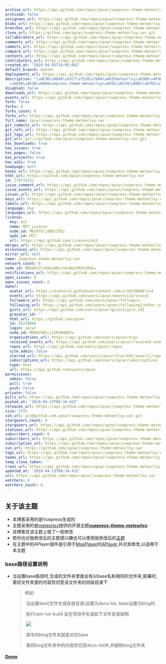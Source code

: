```yaml
---
archive_url: https://api.github.com/repos/zpcwr/vuepress-theme-meteorlxy-cwr/{archive_format}{/ref}
archived: false
assignees_url: https://api.github.com/repos/zpcwr/vuepress-theme-meteorlxy-cwr/assignees{/user}
blobs_url: https://api.github.com/repos/zpcwr/vuepress-theme-meteorlxy-cwr/git/blobs{/sha}
branches_url: https://api.github.com/repos/zpcwr/vuepress-theme-meteorlxy-cwr/branches{/branch}
clone_url: https://github.com/zpcwr/vuepress-theme-meteorlxy-cwr.git
collaborators_url: https://api.github.com/repos/zpcwr/vuepress-theme-meteorlxy-cwr/collaborators{/collaborator}
comments_url: https://api.github.com/repos/zpcwr/vuepress-theme-meteorlxy-cwr/comments{/number}
commits_url: https://api.github.com/repos/zpcwr/vuepress-theme-meteorlxy-cwr/commits{/sha}
compare_url: https://api.github.com/repos/zpcwr/vuepress-theme-meteorlxy-cwr/compare/{base}...{head}
contents_url: https://api.github.com/repos/zpcwr/vuepress-theme-meteorlxy-cwr/contents/{+path}
contributors_url: https://api.github.com/repos/zpcwr/vuepress-theme-meteorlxy-cwr/contributors
created_at: '2019-04-05T18:05:04Z'
default_branch: master
deployments_url: https://api.github.com/repos/zpcwr/vuepress-theme-meteorlxy-cwr/deployments
description: "\u4E3B\u9898\u91C7\u7528\u7684\u662Fmeteorlxy\u63D0\u4F9B\u7684\u5F00\
  \u6E90\u4E3B\u9898vuepress-theme-meteorlxy\u4FEE\u6539\u800C\u6765\u7684"
disabled: false
downloads_url: https://api.github.com/repos/zpcwr/vuepress-theme-meteorlxy-cwr/downloads
events_url: https://api.github.com/repos/zpcwr/vuepress-theme-meteorlxy-cwr/events
fork: false
forks: 0
forks_count: 0
forks_url: https://api.github.com/repos/zpcwr/vuepress-theme-meteorlxy-cwr/forks
full_name: zpcwr/vuepress-theme-meteorlxy-cwr
git_commits_url: https://api.github.com/repos/zpcwr/vuepress-theme-meteorlxy-cwr/git/commits{/sha}
git_refs_url: https://api.github.com/repos/zpcwr/vuepress-theme-meteorlxy-cwr/git/refs{/sha}
git_tags_url: https://api.github.com/repos/zpcwr/vuepress-theme-meteorlxy-cwr/git/tags{/sha}
git_url: git://github.com/zpcwr/vuepress-theme-meteorlxy-cwr.git
has_downloads: true
has_issues: true
has_pages: false
has_projects: true
has_wiki: true
homepage: null
hooks_url: https://api.github.com/repos/zpcwr/vuepress-theme-meteorlxy-cwr/hooks
html_url: https://github.com/zpcwr/vuepress-theme-meteorlxy-cwr
id: 179731531
issue_comment_url: https://api.github.com/repos/zpcwr/vuepress-theme-meteorlxy-cwr/issues/comments{/number}
issue_events_url: https://api.github.com/repos/zpcwr/vuepress-theme-meteorlxy-cwr/issues/events{/number}
issues_url: https://api.github.com/repos/zpcwr/vuepress-theme-meteorlxy-cwr/issues{/number}
keys_url: https://api.github.com/repos/zpcwr/vuepress-theme-meteorlxy-cwr/keys{/key_id}
labels_url: https://api.github.com/repos/zpcwr/vuepress-theme-meteorlxy-cwr/labels{/name}
language: Vue
languages_url: https://api.github.com/repos/zpcwr/vuepress-theme-meteorlxy-cwr/languages
license:
  key: mit
  name: MIT License
  node_id: MDc6TGljZW5zZTEz
  spdx_id: MIT
  url: https://api.github.com/licenses/mit
merges_url: https://api.github.com/repos/zpcwr/vuepress-theme-meteorlxy-cwr/merges
milestones_url: https://api.github.com/repos/zpcwr/vuepress-theme-meteorlxy-cwr/milestones{/number}
mirror_url: null
name: vuepress-theme-meteorlxy-cwr
network_count: 0
node_id: MDEwOlJlcG9zaXRvcnkxNzk3MzE1MzE=
notifications_url: https://api.github.com/repos/zpcwr/vuepress-theme-meteorlxy-cwr/notifications{?since,all,participating}
open_issues: 0
open_issues_count: 0
owner:
  avatar_url: https://avatars3.githubusercontent.com/u/26238860?v=4
  events_url: https://api.github.com/users/zpcwr/events{/privacy}
  followers_url: https://api.github.com/users/zpcwr/followers
  following_url: https://api.github.com/users/zpcwr/following{/other_user}
  gists_url: https://api.github.com/users/zpcwr/gists{/gist_id}
  gravatar_id: ''
  html_url: https://github.com/zpcwr
  id: 26238860
  login: zpcwr
  node_id: MDQ6VXNlcjI2MjM4ODYw
  organizations_url: https://api.github.com/users/zpcwr/orgs
  received_events_url: https://api.github.com/users/zpcwr/received_events
  repos_url: https://api.github.com/users/zpcwr/repos
  site_admin: false
  starred_url: https://api.github.com/users/zpcwr/starred{/owner}{/repo}
  subscriptions_url: https://api.github.com/users/zpcwr/subscriptions
  type: User
  url: https://api.github.com/users/zpcwr
permissions:
  admin: false
  pull: true
  push: false
private: false
pulls_url: https://api.github.com/repos/zpcwr/vuepress-theme-meteorlxy-cwr/pulls{/number}
pushed_at: '2019-04-13T08:34:42Z'
releases_url: https://api.github.com/repos/zpcwr/vuepress-theme-meteorlxy-cwr/releases{/id}
size: 3732
ssh_url: git@github.com:zpcwr/vuepress-theme-meteorlxy-cwr.git
stargazers_count: 0
stargazers_url: https://api.github.com/repos/zpcwr/vuepress-theme-meteorlxy-cwr/stargazers
statuses_url: https://api.github.com/repos/zpcwr/vuepress-theme-meteorlxy-cwr/statuses/{sha}
subscribers_count: 0
subscribers_url: https://api.github.com/repos/zpcwr/vuepress-theme-meteorlxy-cwr/subscribers
subscription_url: https://api.github.com/repos/zpcwr/vuepress-theme-meteorlxy-cwr/subscription
svn_url: https://github.com/zpcwr/vuepress-theme-meteorlxy-cwr
tags_url: https://api.github.com/repos/zpcwr/vuepress-theme-meteorlxy-cwr/tags
teams_url: https://api.github.com/repos/zpcwr/vuepress-theme-meteorlxy-cwr/teams
temp_clone_token: ''
trees_url: https://api.github.com/repos/zpcwr/vuepress-theme-meteorlxy-cwr/git/trees{/sha}
updated_at: '2019-04-13T08:34:43Z'
url: https://api.github.com/repos/zpcwr/vuepress-theme-meteorlxy-cwr
watchers: 0
watchers_count: 0
---
```


## 关于该主题
- 本博客采用的是Vuepress生成的
- 主题采用的是[meteorlxy](https://github.com/meteorlxy)提供的开源主题[**vuepress-theme-meteorlxy**](https://github.com/meteorlxy/vuepress-theme-meteorlxy)
- 该博客在该主题上做了一些修改
- 若你也对我修改后的主题感兴趣也可以使用我修改后的[主题](https://github.com/zpcwr/vuepress-theme-meteorlxy-cwr)
- 在主题中的APlayer插件是引用于[MoePlayer](https://github.com/MoePlayer)的[APlayer](https://github.com/MoePlayer/APlayer),并对其修改,以适用于本主题
### base路径设置说明
- 当设置base路径时,生成的文件夹里面会有以base名称相同的文件夹,部署时,需将文件夹里的内容剪切至该文件夹的同级目录下

  > 例如:
  >
  > ​	当设置dest(文件生成存放目录)设置为docs-list, base设置为blog时.
  >
  > ​	执行npm run build 会在项目中生成如下文件目录结构
  >
  > ​	![](https://raw.githubusercontent.com/None/vuepress-theme-meteorlxy-cwr/master/docs-list.png)
  >
  > ​	其中的blog文件夹就是对应base
  >
  > ​	需将blog文件夹中的内容剪切至docs-list中,并删除blog文件夹

#### [Demo](http://xmcwr.gitee.io/blog/)
